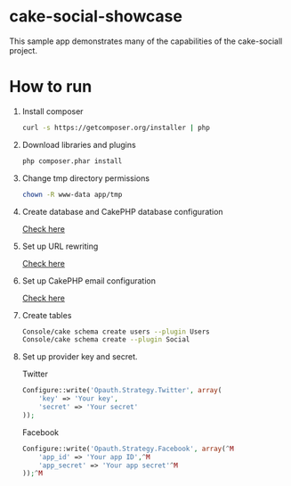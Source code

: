 cake-social-showcase
====================

This sample app demonstrates many of the capabilities of the cake-sociall project.

How to run
====================

1. Install composer

	```bash
	curl -s https://getcomposer.org/installer | php
	```
	
2. Download libraries and plugins

	```bash
	php composer.phar install
	```
	
3. Change tmp directory permissions

	```bash
	chown -R www-data app/tmp
	```
	
4. Create database and CakePHP database configuration
	
	[Check here](http://book.cakephp.org/2.0/en/getting-started.html#blog-tutorial)
	
5. Set up URL rewriting

	[Check here](http://book.cakephp.org/2.0/en/installation/url-rewriting.html)

6. Set up CakePHP email configuration

	[Check here](http://book.cakephp.org/2.0/en/core-utility-libraries/email.html)
	

7. Create tables

	```bash
	Console/cake schema create users --plugin Users
	Console/cake schema create --plugin Social
	```

8. Set up provider key and secret.

	Twitter
	```php
	Configure::write('Opauth.Strategy.Twitter', array(
        'key' => 'Your key',
        'secret' => 'Your secret'
	));
	```

	Facebook
	```php
	Configure::write('Opauth.Strategy.Facebook', array(^M
        'app_id' => 'Your app ID',^M
        'app_secret' => 'Your app secret'^M
	));^M
	```
	